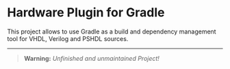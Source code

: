 # Hardware Plugin for Gradle

This project allows to use Gradle as a build and dependency management tool for VHDL, Verilog and PSHDL sources.

---

> **Warning:** *Unfinished and unmaintained Project!*
